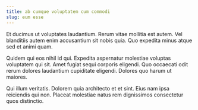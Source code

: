```yaml
---
title: ab cumque voluptatem cum commodi
slug: eum esse
---
```


Et ducimus ut voluptates laudantium. Rerum vitae mollitia est autem. Vel blanditiis autem enim accusantium sit nobis quia. Quo expedita minus atque sed et animi quam.

Quidem qui eos nihil id qui. Expedita aspernatur molestiae voluptas voluptatem qui sit. Amet fugiat sequi corporis eligendi. Quo occaecati odit rerum dolores laudantium cupiditate eligendi. Dolores quo harum ut maiores.

Qui illum veritatis. Dolorem quia architecto et et sint. Eius nam ipsa reiciendis qui non. Placeat molestiae natus rem dignissimos consectetur quos distinctio.
